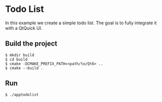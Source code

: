 # Todo List

In this example we create a simple todo list.
The goal is to fully integrate it with a QtQuick UI.

## Build the project

```
$ mkdir build
$ cd build
$ cmake -DCMAKE_PREFIX_PATH=<path/to/Qt6> ..
$ cmake --build .
```

## Run

```
$ ./apptodolist
```